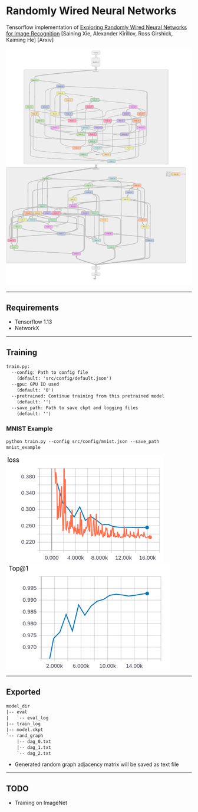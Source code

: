 # Randomly Wired Neural Networks

Tensorflow implementation of [Exploring Randomly Wired Neural Networks for Image Recognition](https://arxiv.org/abs/1904.01569) [Saining Xie, Alexander Kirillov, Ross Girshick, Kaiming He] [Arxiv]


 <img style="float: center;" src="assets/small_regime_randwire.png">

---
## Requirements

 - Tensorflow 1.13
 - NetworkX
 
 ---
## Training

```
train.py:
  --config: Path to config file
    (default: 'src/config/default.json')
  --gpu: GPU ID used
    (default: '0')
  --pretrained: Continue training from this pretrained model
    (default: '')
  --save_path: Path to save ckpt and logging files
    (default: '')
```

### MNIST Example

```
python train.py --config src/config/mnist.json --save_path mnist_example
```

<!-- Loss                       |  Top-1 Accuracy -->
<!-- :-------------------------:|:----------------------------: -->
![alt text](assets/mnist_loss.png)   ![](assets/mnist_top1.png)

---
## Exported

```
model_dir
|-- eval
|   `-- eval_log
|-- train_log
|-- model.ckpt
`-- rand_graph
    |-- dag_0.txt
    |-- dag_1.txt
    `-- dag_2.txt
```
-  Generated random graph adjacency matrix will be saved as text file

---
## TODO

 - Training on ImageNet
 
